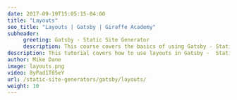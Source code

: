 ```yaml
---
date: 2017-09-19T15:05:15-04:00
title: "Layouts"
seo_title: "Layouts | Gatsby | Giraffe Academy"
subheader:
     greeting: Gatsby - Static Site Generator
     description: This course covers the basics of using Gatsby - Static Site Generator. Work your way through the videos and we'll teach you everything you need to know to create a professional and scalable website or blog!
description: This tutorial covers how to use layouts in Gatsby -  Static Site Generator.
author: Mike Dane
image: layouts.png
video: 8yPad1T05eY
url: /static-site-generators/gatsby/layouts/
weight: 10
---
```

